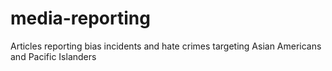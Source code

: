 # media-reporting
 Articles reporting bias incidents and hate crimes targeting Asian Americans and Pacific Islanders
